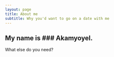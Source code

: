 ```yaml
---
layout: page
title: About me
subtitle: Why you'd want to go on a date with me
---
```


## My name is ### Akamyoyel. 

What else do you need?



